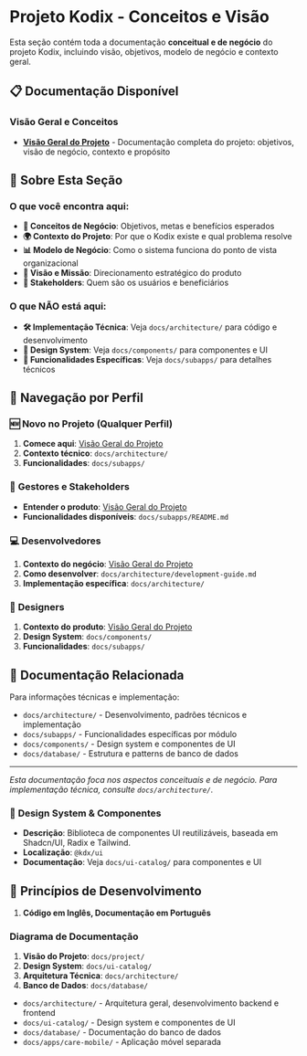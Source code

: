 # Projeto Kodix - Conceitos e Visão

Esta seção contém toda a documentação **conceitual e de negócio** do projeto Kodix, incluindo visão, objetivos, modelo de negócio e contexto geral.

## 📋 Documentação Disponível

### Visão Geral e Conceitos

- **[Visão Geral do Projeto](./overview.md)** - Documentação completa do projeto: objetivos, visão de negócio, contexto e propósito

## 🎯 Sobre Esta Seção

### O que você encontra aqui:

- **🏢 Conceitos de Negócio**: Objetivos, metas e benefícios esperados
- **🌍 Contexto do Projeto**: Por que o Kodix existe e qual problema resolve
- **📊 Modelo de Negócio**: Como o sistema funciona do ponto de vista organizacional
- **🎯 Visão e Missão**: Direcionamento estratégico do produto
- **👥 Stakeholders**: Quem são os usuários e beneficiários

### O que NÃO está aqui:

- **🛠️ Implementação Técnica**: Veja `docs/architecture/` para código e desenvolvimento
- **🎨 Design System**: Veja `docs/components/` para componentes e UI
- **📱 Funcionalidades Específicas**: Veja `docs/subapps/` para detalhes técnicos

## 🧭 Navegação por Perfil

### 🆕 **Novo no Projeto (Qualquer Perfil)**

1. **Comece aqui**: [Visão Geral do Projeto](./overview.md)
2. **Contexto técnico**: `docs/architecture/`
3. **Funcionalidades**: `docs/subapps/`

### 👔 **Gestores e Stakeholders**

- **Entender o produto**: [Visão Geral do Projeto](./overview.md)
- **Funcionalidades disponíveis**: `docs/subapps/README.md`

### 💻 **Desenvolvedores**

1. **Contexto do negócio**: [Visão Geral do Projeto](./overview.md)
2. **Como desenvolver**: `docs/architecture/development-guide.md`
3. **Implementação específica**: `docs/architecture/`

### 🎨 **Designers**

1. **Contexto do produto**: [Visão Geral do Projeto](./overview.md)
2. **Design System**: `docs/components/`
3. **Funcionalidades**: `docs/subapps/`

## 📖 Documentação Relacionada

Para informações técnicas e implementação:

- `docs/architecture/` - Desenvolvimento, padrões técnicos e implementação
- `docs/subapps/` - Funcionalidades específicas por módulo
- `docs/components/` - Design system e componentes de UI
- `docs/database/` - Estrutura e patterns de banco de dados

---

_Esta documentação foca nos aspectos conceituais e de negócio. Para implementação técnica, consulte `docs/architecture/`._

### 🎨 **Design System & Componentes**

- **Descrição**: Biblioteca de componentes UI reutilizáveis, baseada em Shadcn/UI, Radix e Tailwind.
- **Localização**: `@kdx/ui`
- **Documentação**: Veja `docs/ui-catalog/` para componentes e UI

## 🎯 **Princípios de Desenvolvimento**

1.  **Código em Inglês, Documentação em Português**

### Diagrama de Documentação

1.  **Visão do Projeto**: `docs/project/`
2.  **Design System**: `docs/ui-catalog/`
3.  **Arquitetura Técnica**: `docs/architecture/`
4.  **Banco de Dados**: `docs/database/`

- `docs/architecture/` - Arquitetura geral, desenvolvimento backend e frontend
- `docs/ui-catalog/` - Design system e componentes de UI
- `docs/database/` - Documentação do banco de dados
- `docs/apps/care-mobile/` - Aplicação móvel separada
